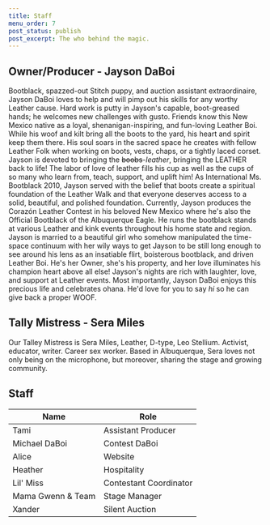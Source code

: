 ```yaml
---
title: Staff
menu_order: 7
post_status: publish
post_excerpt: The who behind the magic.
---
```


## Owner/Producer - Jayson DaBoi

Bootblack, spazzed-out Stitch puppy, and auction assistant extraordinaire, Jayson DaBoi loves to help and will pimp out his skills for any worthy Leather cause. Hard work is putty in Jayson's capable, boot-greased hands; he welcomes new challenges with gusto.
Friends know this New Mexico native as a loyal, shenanigan-inspiring, and fun-loving Leather Boi. While his woof and kilt bring all the boots to the yard, his heart and spirit keep them there. His soul soars in the sacred space he creates with fellow Leather Folk when working on boots, vests, chaps, or a tightly laced corset. Jayson is devoted to bringing the ~~boobs~~-*leather*, bringing the LEATHER back to life! The labor of love of leather fills his cup as well as the cups of so many who learn from, teach, support, and uplift him!
As International Ms. Bootblack 2010, Jayson served with the belief that boots create a spiritual foundation of the Leather Walk and that everyone deserves access to a solid, beautiful, and polished foundation. Currently, Jayson produces the Corazón Leather Contest in his beloved New Mexico where he's also the Official Bootblack of the Albuquerque Eagle. He runs the bootblack stands at various Leather and kink events throughout his home state and region.
Jayson is married to a beautiful girl who somehow manipulated the time-space continuum with her wily ways to get Jayson to be still long enough to see around his lens as an insatiable flirt, boisterous bootblack, and driven Leather Boi. He's her Owner, she's his property, and her love illuminates his champion heart above all else!
Jayson's nights are rich with laughter, love, and support at Leather events. Most importantly, Jayson DaBoi enjoys this precious life and celebrates ohana. He'd love for you to say *hi* so he can give back a proper WOOF.

 
## Tally Mistress - Sera Miles

Our Talley Mistress is Sera Miles, Leather, D-type, Leo Stellium. Activist, educator, writer. Career sex worker. Based in Albuquerque, Sera loves not only being on the microphone, but moreover, sharing the stage and growing community.


## Staff

| Name                | Role                   |
|---------------------|------------------------|
| Tami                | Assistant Producer     |
| Michael DaBoi       | Contest DaBoi          |
| Alice               | Website                |
| Heather             | Hospitality            |
| Lil' Miss           | Contestant Coordinator |
| Mama Gwenn & Team   | Stage Manager          |
| Xander              | Silent Auction         |
